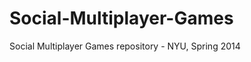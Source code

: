 Social-Multiplayer-Games
========================

Social Multiplayer Games repository - NYU, Spring 2014
